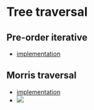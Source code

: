 # Tree traversal

## Pre-order iterative

- [implementation](../tree/preorder_iterative.h)


## Morris traversal

- [implementation](../../tree/inorder_morris.h)
- ![](../../srcs/morris_inorder.png)